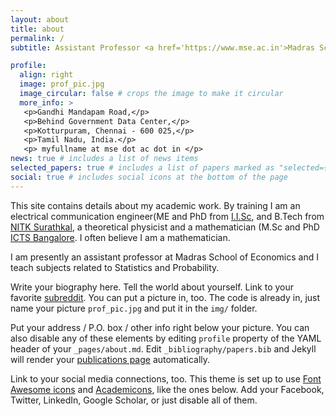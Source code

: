 ```yaml
---
layout: about
title: about
permalink: /
subtitle: Assistant Professor <a href='https://www.mse.ac.in'>Madras School of Economics</a>.

profile:
  align: right
  image: prof_pic.jpg
  image_circular: false # crops the image to make it circular
  more_info: >
   <p>Gandhi Mandapam Road,</p>
   <p>Behind Government Data Center,</p>
   <p>Kotturpuram, Chennai - 600 025,</p>
   <p>Tamil Nadu, India.</p>
   <p> myfullname at mse dot ac dot in </p>
news: true # includes a list of news items
selected_papers: true # includes a list of papers marked as "selected={true}"
social: true # includes social icons at the bottom of the page
---
```


This site contains details about my academic work. By training I am an electrical communication engineer(ME and PhD from <a href='https://iisc.ac.in'>I.I.Sc</a>, and B.Tech from <a href='https://www.nitk.ac.in'>NITK Surathkal</a>, a theoretical physicist and a mathematician (M.Sc and PhD <a href='https://www.icts.res.in'>ICTS Bangalore</a>. I often believe I am a mathematician. 

I am presently an assistant professor at Madras School of Economics and I teach subjects related to Statistics and Probability.

Write your biography here. Tell the world about yourself. Link to your favorite [subreddit](http://reddit.com). You can put a picture in, too. The code is already in, just name your picture `prof_pic.jpg` and put it in the `img/` folder.

Put your address / P.O. box / other info right below your picture. You can also disable any of these elements by editing `profile` property of the YAML header of your `_pages/about.md`. Edit `_bibliography/papers.bib` and Jekyll will render your [publications page](/al-folio/publications/) automatically.

Link to your social media connections, too. This theme is set up to use [Font Awesome icons](https://fontawesome.com/) and [Academicons](https://jpswalsh.github.io/academicons/), like the ones below. Add your Facebook, Twitter, LinkedIn, Google Scholar, or just disable all of them.
